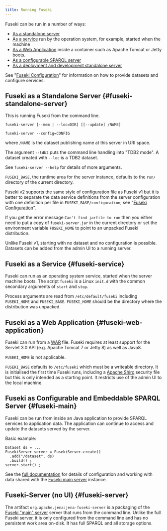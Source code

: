 ```yaml
---
title: Running Fuseki
---
```


Fuseki can be run in a number of ways:

* [As a standalone server](#fuseki-standalone-server)
* [As a service](#fuseki-service) run by the operation system, for example, started when the machine
* [As a Web Application](#fuseki-web-application) inside a container such as Apache Tomcat or Jetty
boots.
* [As a configurable SPARQL server](#fuseki-main)
* [As a deployment and development standalone server](#fuseki-server)

See "[Fuseki Configuration](fuseki-configuration.html)" for information on
how to provide datasets and configure services.

## Fuseki as a Standalone Server {#fuseki-standalone-server}

This is running Fuseki from the command line.

    fuseki-server [--mem | --loc=DIR] [[--update] /NAME]

    fuseki-server --config=CONFIG

where `/NAME` is the dataset publishing name at this server in URI space.

The argument `--tdb2` puts the command line handling into "TDB2 mode".
A dataset created with `--loc` is a TDB2 dataset.

See `fuseki-server --help` for details of more arguments.

`FUSEKI_BASE`, the runtime area for the server instance, defaults to the
`run/` directory of the current directory.

Fuseki v2 supports the same style of configuration file as Fuseki v1 but it
is better to separate the data service definitions from the server
configuration with one definition per file in `FUSEKI_BASE/configuration`;
see "[Fuseki Configuration](fuseki-configuration.html)".

If you get the error message `Can't find jarfile to run` then you either
need to put a copy of `fuseki-server.jar` in the current directory or set
the environment variable `FUSEKI_HOME` to point to an unpacked Fuseki
distribution.

Unlike Fuseki v1, starting with no dataset and no configuration is possible.
Datasets can be added from the admin UI to a running server.

## Fuseki as a Service {#fuseki-service}

Fuseki can run as an operating system service, started when the server
machine boots.  The script `fuseki` is a Linux `init.d` with the common
secondary arguments of `start` and `stop`.

Process arguments are read from `/etc/default/fuseki` including
`FUSEKI_HOME` and `FUSEKI_BASE`.  `FUSEKI_HOME` should be the directory
where the distribution was unpacked.

## Fuseki as a Web Application {#fuseki-web-application}

Fuseki can run from a
[WAR](http://en.wikipedia.org/wiki/WAR_%28file_format%29) file.  Fuseki
requires at least support for the Servlet 3.0 API (e.g. Apache Tomcat 7 or
Jetty 8) as well as Java8.

`FUSEKI_HOME` is not applicable.

`FUSEKI_BASE` defaults to `/etc/fuseki` which must be a writeable
directory.  It is initialised the first time Fuseki runs, including a
[Apache Shiro](http://shiro.apache.org/) security file but this is only
intended as a starting point.  It restricts use of the admin UI to the
local machine.

## Fuseki as Configurable and Embeddable SPARQL Server {#fuseki-main}

Fuseki can be run from inside an Java application to provide SPARQL
services to application data. The application can continue to access and
update the datasets served by the server.

Basic example:

    Dataset ds = ...
    FusekiServer server = FusekiServer.create()
      .add("/dataset", ds)
      .build() ;
    server.start() ;

See the [full documentation](fuseki-main.html) for details of
configuration and working with data shared with the
[Fuseki main server](fuseki-main.html) instance.

## Fuseki-Server (no UI) {#fuseki-server}

The artifact `org.apache.jena:jena-fuseki-server` is a packaging of
the [Fuseki "main" server](fuseki-main.html) server that runs from 
the command line.  Unlike the full Fuseki server, it is only configured
from the command line and has no persistent work area on-disk. 
It has full SPARQL and all storage options.
